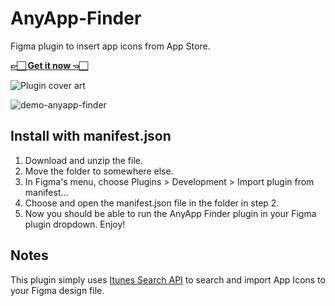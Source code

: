 # AnyApp-Finder
Figma plugin to insert app icons from App Store.

[**👉🏻 Get it now 👈🏻**](https://www.figma.com/community/plugin/1091985525021410415/Any-App-Finder)

![Plugin cover art](https://github.com/sylvesterlau/AnyApp-Finder/assets/12065464/87f0b878-e292-4a04-b274-aa18950504ea)



![demo-anyapp-finder](https://github.com/sylvesterlau/AnyApp-Finder/assets/12065464/fe081452-63c9-4cde-9571-f5b4ddefdd74)


## Install with manifest.json
1. Download and unzip the file.
2. Move the folder to somewhere else.
3. In Figma's menu, choose Plugins > Development > Import plugin from manifest...
4. Choose and open the manifest.json file in the folder in step 2.
5. Now you should be able to run the AnyApp Finder plugin in your Figma plugin dropdown. Enjoy!

## Notes
This plugin simply uses [Itunes Search API](https://developer.apple.com/library/archive/documentation/AudioVideo/Conceptual/iTuneSearchAPI/index.html#//apple_ref/doc/uid/TP40017632-CH3-SW1) to search and import App Icons to your Figma design file.

